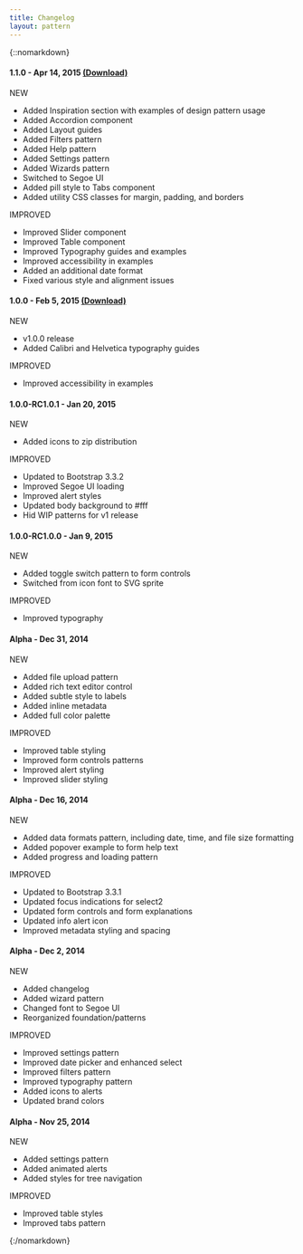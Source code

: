 ```yaml
---
title: Changelog
layout: pattern
---
```


{::nomarkdown}
<div class="pl-versions">
    <div class="pl-panel">
        <h4>1.1.0 - Apr 14, 2015 <a href="{{site.repository.url}}/releases/tag/v1.1.0">(Download)</a></h4>
        <span class="label subtle label-info">NEW</span>
        <ul>
            <li>Added Inspiration section with examples of design pattern usage</li> 
            <li>Added Accordion component</li>
            <li>Added Layout guides</li>
            <li>Added Filters pattern</li>
            <li>Added Help pattern</li>
            <li>Added Settings pattern</li>
            <li>Added Wizards pattern</li>
            <li>Switched to Segoe UI</li>
            <li>Added pill style to Tabs component</li>
            <li>Added utility CSS classes for margin, padding, and borders</li>
        </ul>
        <span class="label subtle label-success">IMPROVED</span>
        <ul>
            <li>Improved Slider component</li>
            <li>Improved Table component</li>
            <li>Improved Typography guides and examples</li>
            <li>Improved accessibility in examples</li>
            <li>Added an additional date format</li>
            <li>Fixed various style and alignment issues</li>
        </ul>
    </div>
    <div class="pl-panel">
        <h4>1.0.0 - Feb 5, 2015 <a href="{{site.repository.url}}/releases/tag/v1.0.0">(Download)</a></h4>
        <span class="label subtle label-info">NEW</span>
        <ul>
            <li>v1.0.0 release</li>
            <li>Added Calibri and Helvetica typography guides</li>
        </ul>
        <span class="label subtle label-success">IMPROVED</span>
        <ul>
            <li>Improved accessibility in examples</li>
        </ul>
    </div>
    <div class="pl-panel">
        <h4>1.0.0-RC1.0.1 - Jan 20, 2015</h4>
        <span class="label subtle label-info">NEW</span>
        <ul>
            <li>Added icons to zip distribution</li>
        </ul>
        <span class="label subtle label-success">IMPROVED</span>
        <ul>
            <li>Updated to Bootstrap 3.3.2</li>
            <li>Improved Segoe UI loading</li>
            <li>Improved alert styles</li>
            <li>Updated body background to #fff</li>
            <li>Hid WIP patterns for v1 release</li>
        </ul>
    </div>
    <div class="pl-panel">
        <h4>1.0.0-RC1.0.0 - Jan 9, 2015</h4>
        <span class="label subtle label-info">NEW</span>
        <ul>
            <li>Added toggle switch pattern to form controls</li>
            <li>Switched from icon font to SVG sprite</li>
        </ul>
        <span class="label subtle label-success">IMPROVED</span>
        <ul>
            <li>Improved typography</li>
        </ul>
    </div>
    <div class="pl-panel">
        <h4>Alpha - Dec 31, 2014</h4>
        <span class="label subtle label-info">NEW</span>
        <ul>
            <li>Added file upload pattern</li>
            <li>Added rich text editor control</li>
            <li>Added subtle style to labels</li>
            <li>Added inline metadata</li>
            <li>Added full color palette</li>
        </ul>
        <span class="label subtle label-success">IMPROVED</span>
        <ul>
            <li>Improved table styling</li>
            <li>Improved form controls patterns</li>
            <li>Improved alert styling</li>
            <li>Improved slider styling</li>
        </ul>
    </div>
    <div class="pl-panel">
        <h4>Alpha - Dec 16, 2014</h4>
        <span class="label subtle label-info">NEW</span>
        <ul>
            <li>Added data formats pattern, including date, time, and file size formatting</li>
            <li>Added popover example to form help text</li>
            <li>Added progress and loading pattern</li>
        </ul>
        <span class="label subtle label-success">IMPROVED</span>
        <ul>
            <li>Updated to Bootstrap 3.3.1</li>
            <li>Updated focus indications for select2</li>
            <li>Updated form controls and form explanations</li>
            <li>Updated info alert icon</li>
            <li>Improved metadata styling and spacing</li>
        </ul>
    </div>
    <div class="pl-panel">
        <h4>Alpha - Dec 2, 2014</h4>
        <span class="label subtle label-info">NEW</span>
        <ul>
            <li>Added changelog</li>
            <li>Added wizard pattern</li>
            <li>Changed font to Segoe UI</li>
            <li>Reorganized foundation/patterns</li>
        </ul>
        <span class="label subtle label-success">IMPROVED</span>
        <ul>
            <li>Improved settings pattern</li>
            <li>Improved date picker and enhanced select</li>
            <li>Improved filters pattern</li>
            <li>Improved typography pattern</li>
            <li>Added icons to alerts</li>
            <li>Updated brand colors</li>
        </ul>
    </div>
    <div class="pl-panel">
        <h4>Alpha - Nov 25, 2014</h4>
        <span class="label subtle label-info">NEW</span>
        <ul>
            <li>Added settings pattern</li>
            <li>Added animated alerts</li>
            <li>Added styles for tree navigation</li>
        </ul>
        <span class="label subtle label-success">IMPROVED</span>
        <ul>
            <li>Improved table styles</li>
            <li>Improved tabs pattern</li>
        </ul>
    </div>
</div>
{:/nomarkdown}
